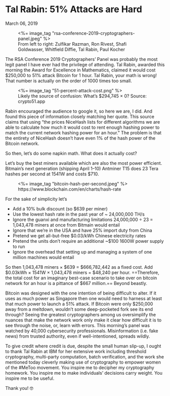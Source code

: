 # Tal Rabin: 51% Attacks are Hard
<time datetime="2019-03-06">March 06, 2019</time>
<figure>
  <%= image_tag "rsa-conference-2019-cryptographers-panel.jpeg" %>
  <figcaption>From left to right: Zulfikar Razman, Ron Rivest, Shafi Goldwasser, Whitfield Diffie, Tal Rabin, Paul Kocher</figcaption>
</figure>

The RSA Conference 2019 Cryptographers’ Panel was probably the most legit panel I have ever had the privilege of attending. Tal Rabin, awarded this morning the Award for Excellence in Mathematics, claimed it would cost $250,000 to 51% attack Bitcoin for 1 hour. Tal Rabin, your math is wrong! That number is actually on the order of 1000 times too small.

<figure>
  <%= image_tag "51-percent-attack-cost.png" %>
  <figcaption>Likely the source of confusion: What’s $294,745 × 0? Source: crypto51.app</figcaption>
</figure>

Rabin encouraged the audience to google it, so here we are, I did. And found this piece of information closely matching her quote. This source claims that using “the prices NiceHash lists for different algorithms we are able to calculate how much it would cost to rent enough hashing power to match the current network hashing power for an hour.” The problem is that the entirety of NiceHash doesn’t have even 1% of the hash power of the Bitcoin network.

So then, let’s do some napkin math. What does it actually cost?

Let’s buy the best miners available which are also the most power efficient. Bitmain’s next generation (shipping April 1–10) Antminer T15 does 23 Tera hashes per second at 1541W and costs $710.

<figure>
  <%= image_tag "bitcoin-hash-per-second.jpeg" %>
  <figcaption>https://www.blockchain.com/en/charts/hash-rate</figcaption>
</figure>
For the sake of simplicity let’s

- Add a 10% bulk discount (so $639 per miner)
- Use the lowest hash rate in the past year of ~ 24,000,000 TH/s
- Ignore the guanxi and manufacturing limitations 24,000,000 ÷ 23 = 1,043,478 miners at once from Bitmain would entail
- Ignore that we’re in the USA and have 25% import duty from China
- Pretend we get all-but-free $0.03/kWh Chinese electricity rates
- Pretend the units don’t require an additional ~$100 1600W power supply to run
- Ignore the overhead that setting up and managing a system of one million machines would entail

So then 1,043,478 miners × $639 = $666,782,442 as a fixed cost. Add $0.03kWh × 1541W × 1,043,478 miners = $48,240 per hour. ==Therefore, the total cost for an imaginary best-case scenario to take over on bitcoin network for an hour is a pittance of $667 million.== Beyond beastly.

Bitcoin was designed with the one intention of being difficult to alter. If it uses as much power as Singapore then one would need to harness at least that much power to launch a 51% attack. If Bitcoin were only $250,000 away from a meltdown, wouldn’t some deep-pocketed fork see its end through? Seeing the greatest cryptographers among us oversimplify the nuances that make the network work only make it clear how difficult it is to see through the noise, or, learn with errors. This morning’s panel was watched by 40,000 cybersecurity professionals. Misinformation (i.e. fake news) from trusted authority, even if well-intentioned, spreads wildly.

To give credit where credit is due, despite the small human slip-up, I ought to thank Tal Rabin at IBM for her extensive work including threshold cryptography, multi-party computation, batch verification, and the work she mentioned today cleverly making use of cryptography to empower women of the #MeToo movement. You inspire me to decipher my cryptography homework. You inspire me to make individuals’ decisions carry weight. You inspire me to be useful.

Thank you! 🤓



